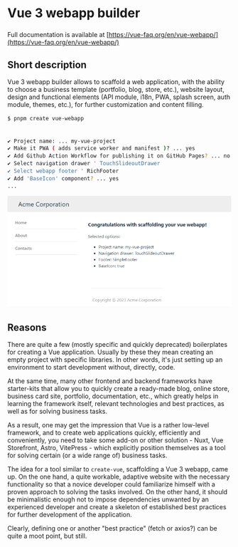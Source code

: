 # Vue 3 webapp builder

###

Full documentation is available at [https://vue-faq.org/en/vue-webapp/](https://vue-faq.org/en/vue-webapp/)

## Short description

Vue 3 webapp builder allows to scaffold a web application, with the ability to choose a business template (portfolio, blog, store, etc.), website layout, design and functional elements (API module, i18n, PWA, splash screen, auth module, themes, etc.), for further customization and content filling.

```sh
$ pnpm create vue-webapp


✔ Project name: ... my-vue-project
✔ Make it PWA ( adds service worker and manifest )? ... yes
✔ Add Github Action Workflow for publishing it on GitHub Pages? ... no
✔ Select navigation drawer ' TouchSlideoutDrawer
✔ Select webapp footer ' RichFooter
✔ Add 'BaseIcon' component? ... yes
...
```

![](webapp-start.png)

## Reasons 

There are quite a few (mostly specific and quickly deprecated) boilerplates for creating a Vue application. Usually by these they mean creating an empty project with specific libraries. In other words, it's just setting up an environment to start development without, directly, code.

At the same time, many other frontend and backend frameworks have starter-kits that allow you to quickly create a ready-made blog, online store, business card site, portfolio, documentation, etc., which greatly helps in learning the framework itself, relevant technologies and best practices, as well as for solving business tasks.

As a result, one may get the impression that Vue is a rather low-level framework, and to create web applications quickly, efficiently and conveniently, you need to take some add-on or other solution - Nuxt, Vue Storefront, Astro, VitePress - which explicitly position themselves as a tool for solving certain (or a wide range of) business tasks.

The idea for a tool similar to `create-vue`, scaffolding a Vue 3 webapp, came up. On the one hand, a quite workable, adaptive website with the necessary functionality so that a novice developer could familiarize himself with a proven approach to solving the tasks involved. On the other hand, it should be minimalistic enough not to impose dependencies unwanted by an experienced developer and create a skeleton of established best practices for further development of the application.

Clearly, defining one or another "best practice" (fetch or axios?) can be quite a moot point, but still.
